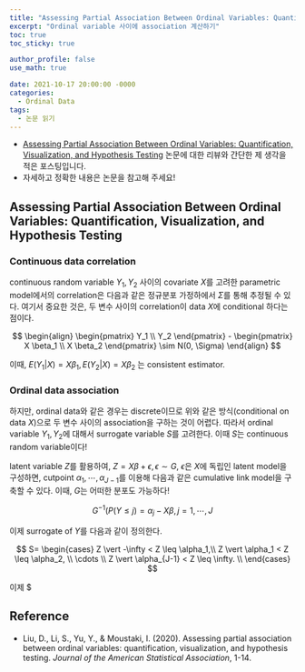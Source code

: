 ```yaml
---
title: "Assessing Partial Association Between Ordinal Variables: Quantification, Visualization, and Hypothesis Testing (논문 읽기)"
excerpt: "Ordinal variable 사이에 association 계산하기"
toc: true
toc_sticky: true

author_profile: false
use_math: true

date: 2021-10-17 20:00:00 -0000
categories: 
  - Ordinal Data
tags:
  - 논문 읽기
---
```



- [Assessing Partial Association Between Ordinal Variables: Quantification, Visualization, and Hypothesis Testing](https://www.tandfonline.com/doi/epub/10.1080/01621459.2020.1796394?needAccess=true) 논문에 대한 리뷰와 간단한 제 생각을 적은 포스팅입니다.
- 자세하고 정확한 내용은 논문을 참고해 주세요!

## Assessing Partial Association Between Ordinal Variables: Quantification, Visualization, and Hypothesis Testing

### Continuous data correlation

continuous random variable $Y_1, Y_2$ 사이의 covariate $X$를 고려한 parametric model에서의 correlation은 다음과 같은 정규분포 가정하에서 $\Sigma$를 통해 추정될 수 있다. 여기서 중요한 것은, 두 변수 사이의 correlation이 data $X$에 conditional 하다는 점이다.


$$
\begin{align}
\begin{pmatrix}  
Y_1 \\  
Y_2
\end{pmatrix} - 
\begin{pmatrix}  
X \beta_1 \\  
X \beta_2
\end{pmatrix} \sim N(0, \Sigma)
\end{align}
$$


이때, $E(Y_1 \vert X) = X\beta_1, E(Y_2 \vert X) = X \beta_2$ 는 consistent estimator.


### Ordinal data association


하지만, ordinal data와 같은 경우는 discrete이므로 위와 같은 방식(conditional on data $X$)으로 두 변수 사이의 association을 구하는 것이 어렵다. 따라서 ordinal variable $Y_1, Y_2$에 대해서 surrogate variable $S$를 고려한다. 이때 $S$는 continuous random variable이다!

latent variable $Z$를 활용하여, $Z = X\beta + \epsilon, \epsilon \sim G$, $\epsilon$은 $X$에 독립인 latent model을 구성하면, cutpoint $\alpha_1, \cdots, \alpha_{J-1}$를 이용해 다음과 같은 cumulative link model을 구축할 수 있다. 이때, $G$는 어떠한 분포도 가능하다!


$$
G^{-1}(P(Y \leq j) = \alpha_j - X\beta, j = 1,\cdots,J
$$


이제 surrogate of $Y$를 다음과 같이 정의한다.


$$
S=
\begin{cases}
Z \vert -\infty < Z \leq \alpha_1,\\
Z \vert \alpha_1 < Z \leq \alpha_2, \\
\cdots \\
Z \vert \alpha_{J-1} < Z \leq \infty. \\
\end{cases}
$$

이제 $


## Reference 
- Liu, D., Li, S., Yu, Y., & Moustaki, I. (2020). Assessing partial association between ordinal variables: quantification, visualization, and hypothesis testing. _Journal of the American Statistical Association_, 1-14.
<!--stackedit_data:
eyJoaXN0b3J5IjpbLTQ3NjAxMzI2XX0=
-->